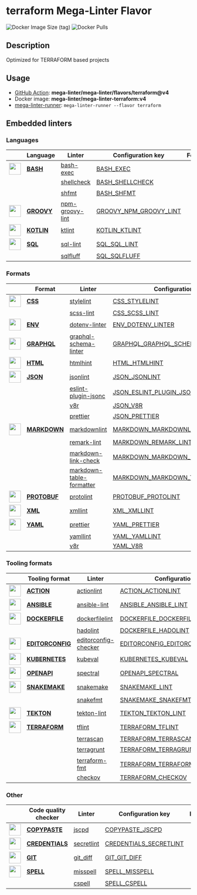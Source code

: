 # terraform Mega-Linter Flavor

![Docker Image Size (tag)](https://img.shields.io/docker/image-size/mega-linter/mega-linter-terraform/v4)
![Docker Pulls](https://img.shields.io/docker/pulls/mega-linter/mega-linter-terraform)

## Description

Optimized for TERRAFORM based projects

## Usage

- [GitHub Action](https://mega-linter.github.io/installation/#github-action): **mega-linter/mega-linter/flavors/terraform@v4**
- Docker image: **mega-linter/mega-linter-terraform:v4**
- [mega-linter-runner](https://mega-linter.github.io/mega-linter-runner/): `mega-linter-runner --flavor terraform`

## Embedded linters

### Languages

|                                                                               <!-- -->                                                                               | Language                                                        | Linter                                                                               | Configuration key                                                                           |     Format/Fix     |
|:--------------------------------------------------------------------------------------------------------------------------------------------------------------------:|-----------------------------------------------------------------|--------------------------------------------------------------------------------------|---------------------------------------------------------------------------------------------|:------------------:|
|  <img src="https://github.com/mega-linter/mega-linter/raw/master/docs/assets/icons/bash.ico" alt="" height="32px" class="megalinter-icon"></a> <!-- linter-icon -->  | [**BASH**](https://mega-linter.github.io/descriptors/bash/)     | [bash-exec](https://mega-linter.github.io/descriptors/bash_bash_exec/)               | [BASH_EXEC](https://mega-linter.github.io/descriptors/bash_bash_exec/)                      |                    |
|                                                                    <!-- --> <!-- linter-icon -->                                                                     |                                                                 | [shellcheck](https://mega-linter.github.io/descriptors/bash_shellcheck/)             | [BASH_SHELLCHECK](https://mega-linter.github.io/descriptors/bash_shellcheck/)               |                    |
|                                                                    <!-- --> <!-- linter-icon -->                                                                     |                                                                 | [shfmt](https://mega-linter.github.io/descriptors/bash_shfmt/)                       | [BASH_SHFMT](https://mega-linter.github.io/descriptors/bash_shfmt/)                         | :heavy_check_mark: |
| <img src="https://github.com/mega-linter/mega-linter/raw/master/docs/assets/icons/groovy.ico" alt="" height="32px" class="megalinter-icon"></a> <!-- linter-icon --> | [**GROOVY**](https://mega-linter.github.io/descriptors/groovy/) | [npm-groovy-lint](https://mega-linter.github.io/descriptors/groovy_npm_groovy_lint/) | [GROOVY_NPM_GROOVY_LINT](https://mega-linter.github.io/descriptors/groovy_npm_groovy_lint/) | :heavy_check_mark: |
| <img src="https://github.com/mega-linter/mega-linter/raw/master/docs/assets/icons/kotlin.ico" alt="" height="32px" class="megalinter-icon"></a> <!-- linter-icon --> | [**KOTLIN**](https://mega-linter.github.io/descriptors/kotlin/) | [ktlint](https://mega-linter.github.io/descriptors/kotlin_ktlint/)                   | [KOTLIN_KTLINT](https://mega-linter.github.io/descriptors/kotlin_ktlint/)                   | :heavy_check_mark: |
|  <img src="https://github.com/mega-linter/mega-linter/raw/master/docs/assets/icons/sql.ico" alt="" height="32px" class="megalinter-icon"></a> <!-- linter-icon -->   | [**SQL**](https://mega-linter.github.io/descriptors/sql/)       | [sql-lint](https://mega-linter.github.io/descriptors/sql_sql_lint/)                  | [SQL_SQL_LINT](https://mega-linter.github.io/descriptors/sql_sql_lint/)                     |                    |
|                                                                    <!-- --> <!-- linter-icon -->                                                                     |                                                                 | [sqlfluff](https://mega-linter.github.io/descriptors/sql_sqlfluff/)                  | [SQL_SQLFLUFF](https://mega-linter.github.io/descriptors/sql_sqlfluff/)                     |                    |

### Formats

|                                                                                <!-- -->                                                                                | Format                                                              | Linter                                                                                                   | Configuration key                                                                                                 |     Format/Fix     |
|:----------------------------------------------------------------------------------------------------------------------------------------------------------------------:|---------------------------------------------------------------------|----------------------------------------------------------------------------------------------------------|-------------------------------------------------------------------------------------------------------------------|:------------------:|
|   <img src="https://github.com/mega-linter/mega-linter/raw/master/docs/assets/icons/css.ico" alt="" height="32px" class="megalinter-icon"></a> <!-- linter-icon -->    | [**CSS**](https://mega-linter.github.io/descriptors/css/)           | [stylelint](https://mega-linter.github.io/descriptors/css_stylelint/)                                    | [CSS_STYLELINT](https://mega-linter.github.io/descriptors/css_stylelint/)                                         | :heavy_check_mark: |
|                                                                     <!-- --> <!-- linter-icon -->                                                                      |                                                                     | [scss-lint](https://mega-linter.github.io/descriptors/css_scss_lint/)                                    | [CSS_SCSS_LINT](https://mega-linter.github.io/descriptors/css_scss_lint/)                                         |                    |
|   <img src="https://github.com/mega-linter/mega-linter/raw/master/docs/assets/icons/env.ico" alt="" height="32px" class="megalinter-icon"></a> <!-- linter-icon -->    | [**ENV**](https://mega-linter.github.io/descriptors/env/)           | [dotenv-linter](https://mega-linter.github.io/descriptors/env_dotenv_linter/)                            | [ENV_DOTENV_LINTER](https://mega-linter.github.io/descriptors/env_dotenv_linter/)                                 | :heavy_check_mark: |
| <img src="https://github.com/mega-linter/mega-linter/raw/master/docs/assets/icons/graphql.ico" alt="" height="32px" class="megalinter-icon"></a> <!-- linter-icon -->  | [**GRAPHQL**](https://mega-linter.github.io/descriptors/graphql/)   | [graphql-schema-linter](https://mega-linter.github.io/descriptors/graphql_graphql_schema_linter/)        | [GRAPHQL_GRAPHQL_SCHEMA_LINTER](https://mega-linter.github.io/descriptors/graphql_graphql_schema_linter/)         |                    |
|   <img src="https://github.com/mega-linter/mega-linter/raw/master/docs/assets/icons/html.ico" alt="" height="32px" class="megalinter-icon"></a> <!-- linter-icon -->   | [**HTML**](https://mega-linter.github.io/descriptors/html/)         | [htmlhint](https://mega-linter.github.io/descriptors/html_htmlhint/)                                     | [HTML_HTMLHINT](https://mega-linter.github.io/descriptors/html_htmlhint/)                                         |                    |
|   <img src="https://github.com/mega-linter/mega-linter/raw/master/docs/assets/icons/json.ico" alt="" height="32px" class="megalinter-icon"></a> <!-- linter-icon -->   | [**JSON**](https://mega-linter.github.io/descriptors/json/)         | [jsonlint](https://mega-linter.github.io/descriptors/json_jsonlint/)                                     | [JSON_JSONLINT](https://mega-linter.github.io/descriptors/json_jsonlint/)                                         |                    |
|                                                                     <!-- --> <!-- linter-icon -->                                                                      |                                                                     | [eslint-plugin-jsonc](https://mega-linter.github.io/descriptors/json_eslint_plugin_jsonc/)               | [JSON_ESLINT_PLUGIN_JSONC](https://mega-linter.github.io/descriptors/json_eslint_plugin_jsonc/)                   | :heavy_check_mark: |
|                                                                     <!-- --> <!-- linter-icon -->                                                                      |                                                                     | [v8r](https://mega-linter.github.io/descriptors/json_v8r/)                                               | [JSON_V8R](https://mega-linter.github.io/descriptors/json_v8r/)                                                   |                    |
|                                                                     <!-- --> <!-- linter-icon -->                                                                      |                                                                     | [prettier](https://mega-linter.github.io/descriptors/json_prettier/)                                     | [JSON_PRETTIER](https://mega-linter.github.io/descriptors/json_prettier/)                                         | :heavy_check_mark: |
| <img src="https://github.com/mega-linter/mega-linter/raw/master/docs/assets/icons/markdown.ico" alt="" height="32px" class="megalinter-icon"></a> <!-- linter-icon --> | [**MARKDOWN**](https://mega-linter.github.io/descriptors/markdown/) | [markdownlint](https://mega-linter.github.io/descriptors/markdown_markdownlint/)                         | [MARKDOWN_MARKDOWNLINT](https://mega-linter.github.io/descriptors/markdown_markdownlint/)                         | :heavy_check_mark: |
|                                                                     <!-- --> <!-- linter-icon -->                                                                      |                                                                     | [remark-lint](https://mega-linter.github.io/descriptors/markdown_remark_lint/)                           | [MARKDOWN_REMARK_LINT](https://mega-linter.github.io/descriptors/markdown_remark_lint/)                           | :heavy_check_mark: |
|                                                                     <!-- --> <!-- linter-icon -->                                                                      |                                                                     | [markdown-link-check](https://mega-linter.github.io/descriptors/markdown_markdown_link_check/)           | [MARKDOWN_MARKDOWN_LINK_CHECK](https://mega-linter.github.io/descriptors/markdown_markdown_link_check/)           |                    |
|                                                                     <!-- --> <!-- linter-icon -->                                                                      |                                                                     | [markdown-table-formatter](https://mega-linter.github.io/descriptors/markdown_markdown_table_formatter/) | [MARKDOWN_MARKDOWN_TABLE_FORMATTER](https://mega-linter.github.io/descriptors/markdown_markdown_table_formatter/) | :heavy_check_mark: |
| <img src="https://github.com/mega-linter/mega-linter/raw/master/docs/assets/icons/protobuf.ico" alt="" height="32px" class="megalinter-icon"></a> <!-- linter-icon --> | [**PROTOBUF**](https://mega-linter.github.io/descriptors/protobuf/) | [protolint](https://mega-linter.github.io/descriptors/protobuf_protolint/)                               | [PROTOBUF_PROTOLINT](https://mega-linter.github.io/descriptors/protobuf_protolint/)                               | :heavy_check_mark: |
|   <img src="https://github.com/mega-linter/mega-linter/raw/master/docs/assets/icons/xml.ico" alt="" height="32px" class="megalinter-icon"></a> <!-- linter-icon -->    | [**XML**](https://mega-linter.github.io/descriptors/xml/)           | [xmllint](https://mega-linter.github.io/descriptors/xml_xmllint/)                                        | [XML_XMLLINT](https://mega-linter.github.io/descriptors/xml_xmllint/)                                             |                    |
|   <img src="https://github.com/mega-linter/mega-linter/raw/master/docs/assets/icons/yaml.ico" alt="" height="32px" class="megalinter-icon"></a> <!-- linter-icon -->   | [**YAML**](https://mega-linter.github.io/descriptors/yaml/)         | [prettier](https://mega-linter.github.io/descriptors/yaml_prettier/)                                     | [YAML_PRETTIER](https://mega-linter.github.io/descriptors/yaml_prettier/)                                         | :heavy_check_mark: |
|                                                                     <!-- --> <!-- linter-icon -->                                                                      |                                                                     | [yamllint](https://mega-linter.github.io/descriptors/yaml_yamllint/)                                     | [YAML_YAMLLINT](https://mega-linter.github.io/descriptors/yaml_yamllint/)                                         |                    |
|                                                                     <!-- --> <!-- linter-icon -->                                                                      |                                                                     | [v8r](https://mega-linter.github.io/descriptors/yaml_v8r/)                                               | [YAML_V8R](https://mega-linter.github.io/descriptors/yaml_v8r/)                                                   |                    |

### Tooling formats

|                                                                                  <!-- -->                                                                                  | Tooling format                                                              | Linter                                                                                               | Configuration key                                                                                                 |     Format/Fix     |
|:--------------------------------------------------------------------------------------------------------------------------------------------------------------------------:|-----------------------------------------------------------------------------|------------------------------------------------------------------------------------------------------|-------------------------------------------------------------------------------------------------------------------|:------------------:|
|   <img src="https://github.com/mega-linter/mega-linter/raw/master/docs/assets/icons/default.ico" alt="" height="32px" class="megalinter-icon"></a> <!-- linter-icon -->    | [**ACTION**](https://mega-linter.github.io/descriptors/action/)             | [actionlint](https://mega-linter.github.io/descriptors/action_actionlint/)                           | [ACTION_ACTIONLINT](https://mega-linter.github.io/descriptors/action_actionlint/)                                 |                    |
|   <img src="https://github.com/mega-linter/mega-linter/raw/master/docs/assets/icons/ansible.ico" alt="" height="32px" class="megalinter-icon"></a> <!-- linter-icon -->    | [**ANSIBLE**](https://mega-linter.github.io/descriptors/ansible/)           | [ansible-lint](https://mega-linter.github.io/descriptors/ansible_ansible_lint/)                      | [ANSIBLE_ANSIBLE_LINT](https://mega-linter.github.io/descriptors/ansible_ansible_lint/)                           |                    |
|  <img src="https://github.com/mega-linter/mega-linter/raw/master/docs/assets/icons/dockerfile.ico" alt="" height="32px" class="megalinter-icon"></a> <!-- linter-icon -->  | [**DOCKERFILE**](https://mega-linter.github.io/descriptors/dockerfile/)     | [dockerfilelint](https://mega-linter.github.io/descriptors/dockerfile_dockerfilelint/)               | [DOCKERFILE_DOCKERFILELINT](https://mega-linter.github.io/descriptors/dockerfile_dockerfilelint/)                 |                    |
|                                                                       <!-- --> <!-- linter-icon -->                                                                        |                                                                             | [hadolint](https://mega-linter.github.io/descriptors/dockerfile_hadolint/)                           | [DOCKERFILE_HADOLINT](https://mega-linter.github.io/descriptors/dockerfile_hadolint/)                             |                    |
| <img src="https://github.com/mega-linter/mega-linter/raw/master/docs/assets/icons/editorconfig.ico" alt="" height="32px" class="megalinter-icon"></a> <!-- linter-icon --> | [**EDITORCONFIG**](https://mega-linter.github.io/descriptors/editorconfig/) | [editorconfig-checker](https://mega-linter.github.io/descriptors/editorconfig_editorconfig_checker/) | [EDITORCONFIG_EDITORCONFIG_CHECKER](https://mega-linter.github.io/descriptors/editorconfig_editorconfig_checker/) |                    |
|  <img src="https://github.com/mega-linter/mega-linter/raw/master/docs/assets/icons/kubernetes.ico" alt="" height="32px" class="megalinter-icon"></a> <!-- linter-icon -->  | [**KUBERNETES**](https://mega-linter.github.io/descriptors/kubernetes/)     | [kubeval](https://mega-linter.github.io/descriptors/kubernetes_kubeval/)                             | [KUBERNETES_KUBEVAL](https://mega-linter.github.io/descriptors/kubernetes_kubeval/)                               |                    |
|   <img src="https://github.com/mega-linter/mega-linter/raw/master/docs/assets/icons/openapi.ico" alt="" height="32px" class="megalinter-icon"></a> <!-- linter-icon -->    | [**OPENAPI**](https://mega-linter.github.io/descriptors/openapi/)           | [spectral](https://mega-linter.github.io/descriptors/openapi_spectral/)                              | [OPENAPI_SPECTRAL](https://mega-linter.github.io/descriptors/openapi_spectral/)                                   |                    |
|  <img src="https://github.com/mega-linter/mega-linter/raw/master/docs/assets/icons/snakemake.ico" alt="" height="32px" class="megalinter-icon"></a> <!-- linter-icon -->   | [**SNAKEMAKE**](https://mega-linter.github.io/descriptors/snakemake/)       | [snakemake](https://mega-linter.github.io/descriptors/snakemake_snakemake/)                          | [SNAKEMAKE_LINT](https://mega-linter.github.io/descriptors/snakemake_snakemake/)                                  |                    |
|                                                                       <!-- --> <!-- linter-icon -->                                                                        |                                                                             | [snakefmt](https://mega-linter.github.io/descriptors/snakemake_snakefmt/)                            | [SNAKEMAKE_SNAKEFMT](https://mega-linter.github.io/descriptors/snakemake_snakefmt/)                               | :heavy_check_mark: |
|    <img src="https://github.com/mega-linter/mega-linter/raw/master/docs/assets/icons/tekton.ico" alt="" height="32px" class="megalinter-icon"></a> <!-- linter-icon -->    | [**TEKTON**](https://mega-linter.github.io/descriptors/tekton/)             | [tekton-lint](https://mega-linter.github.io/descriptors/tekton_tekton_lint/)                         | [TEKTON_TEKTON_LINT](https://mega-linter.github.io/descriptors/tekton_tekton_lint/)                               |                    |
|  <img src="https://github.com/mega-linter/mega-linter/raw/master/docs/assets/icons/terraform.ico" alt="" height="32px" class="megalinter-icon"></a> <!-- linter-icon -->   | [**TERRAFORM**](https://mega-linter.github.io/descriptors/terraform/)       | [tflint](https://mega-linter.github.io/descriptors/terraform_tflint/)                                | [TERRAFORM_TFLINT](https://mega-linter.github.io/descriptors/terraform_tflint/)                                   |                    |
|                                                                       <!-- --> <!-- linter-icon -->                                                                        |                                                                             | [terrascan](https://mega-linter.github.io/descriptors/terraform_terrascan/)                          | [TERRAFORM_TERRASCAN](https://mega-linter.github.io/descriptors/terraform_terrascan/)                             |                    |
|                                                                       <!-- --> <!-- linter-icon -->                                                                        |                                                                             | [terragrunt](https://mega-linter.github.io/descriptors/terraform_terragrunt/)                        | [TERRAFORM_TERRAGRUNT](https://mega-linter.github.io/descriptors/terraform_terragrunt/)                           | :heavy_check_mark: |
|                                                                       <!-- --> <!-- linter-icon -->                                                                        |                                                                             | [terraform-fmt](https://mega-linter.github.io/descriptors/terraform_terraform_fmt/)                  | [TERRAFORM_TERRAFORM_FMT](https://mega-linter.github.io/descriptors/terraform_terraform_fmt/)                     | :heavy_check_mark: |
|                                                                       <!-- --> <!-- linter-icon -->                                                                        |                                                                             | [checkov](https://mega-linter.github.io/descriptors/terraform_checkov/)                              | [TERRAFORM_CHECKOV](https://mega-linter.github.io/descriptors/terraform_checkov/)                                 |                    |

### Other

|                                                                                <!-- -->                                                                                 | Code quality checker                                                      | Linter                                                                          | Configuration key                                                                           |     Format/Fix     |
|:-----------------------------------------------------------------------------------------------------------------------------------------------------------------------:|---------------------------------------------------------------------------|---------------------------------------------------------------------------------|---------------------------------------------------------------------------------------------|:------------------:|
| <img src="https://github.com/mega-linter/mega-linter/raw/master/docs/assets/icons/copypaste.ico" alt="" height="32px" class="megalinter-icon"></a> <!-- linter-icon --> | [**COPYPASTE**](https://mega-linter.github.io/descriptors/copypaste/)     | [jscpd](https://mega-linter.github.io/descriptors/copypaste_jscpd/)             | [COPYPASTE_JSCPD](https://mega-linter.github.io/descriptors/copypaste_jscpd/)               |                    |
|  <img src="https://github.com/mega-linter/mega-linter/raw/master/docs/assets/icons/default.ico" alt="" height="32px" class="megalinter-icon"></a> <!-- linter-icon -->  | [**CREDENTIALS**](https://mega-linter.github.io/descriptors/credentials/) | [secretlint](https://mega-linter.github.io/descriptors/credentials_secretlint/) | [CREDENTIALS_SECRETLINT](https://mega-linter.github.io/descriptors/credentials_secretlint/) |                    |
|    <img src="https://github.com/mega-linter/mega-linter/raw/master/docs/assets/icons/git.ico" alt="" height="32px" class="megalinter-icon"></a> <!-- linter-icon -->    | [**GIT**](https://mega-linter.github.io/descriptors/git/)                 | [git_diff](https://mega-linter.github.io/descriptors/git_git_diff/)             | [GIT_GIT_DIFF](https://mega-linter.github.io/descriptors/git_git_diff/)                     |                    |
|   <img src="https://github.com/mega-linter/mega-linter/raw/master/docs/assets/icons/spell.ico" alt="" height="32px" class="megalinter-icon"></a> <!-- linter-icon -->   | [**SPELL**](https://mega-linter.github.io/descriptors/spell/)             | [misspell](https://mega-linter.github.io/descriptors/spell_misspell/)           | [SPELL_MISSPELL](https://mega-linter.github.io/descriptors/spell_misspell/)                 | :heavy_check_mark: |
|                                                                      <!-- --> <!-- linter-icon -->                                                                      |                                                                           | [cspell](https://mega-linter.github.io/descriptors/spell_cspell/)               | [SPELL_CSPELL](https://mega-linter.github.io/descriptors/spell_cspell/)                     |                    |

